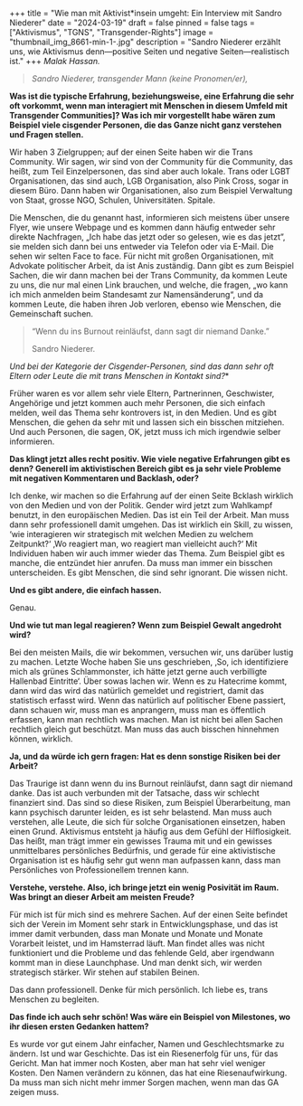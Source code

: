 +++
title = "Wie man mit Aktivist*insein umgeht: Ein Interview mit Sandro Niederer"
date = "2024-03-19"
draft = false
pinned = false
tags = ["Aktivismus", "TGNS", "Transgender-Rights"]
image = "thumbnail_img_8661-min-1-.jpg"
description = "Sandro Niederer erzählt uns, wie Aktivismus denn—positive Seiten und negative Seiten—realistisch ist."
+++
*Malak Hassan.*

> *Sandro Niederer, transgender Mann (keine Pronomen/er),* 

**Was ist die typische Erfahrung, beziehungsweise, eine Erfahrung die sehr oft vorkommt, wenn man interagiert mit Menschen in diesem Umfeld mit Transgender Communities]? Was ich mir vorgestellt habe wären zum Beispiel viele cisgender Personen, die das Ganze nicht ganz verstehen und Fragen stellen.**

Wir haben 3 Zielgruppen; auf der einen Seite haben wir die Trans Community. Wir sagen, wir sind von der Community für die Community, das heißt, zum Teil Einzelpersonen, das sind aber auch lokale. Trans oder LGBT Organisationen, das sind auch, LGB Organisation, also Pink Cross, sogar in diesem Büro. Dann haben wir Organisationen, also zum Beispiel Verwaltung von Staat, grosse NGO, Schulen, Universitäten. Spitale.

Die Menschen, die du genannt hast, informieren sich meistens über unsere Flyer, wie unsere Webpage und es kommen dann häufig entweder sehr direkte Nachfragen, „Ich habe das jetzt oder so gelesen, wie es das jetzt”, sie melden sich dann bei uns entweder via Telefon oder via E-Mail. Die sehen wir selten Face to face. Für nicht mit großen Organisationen, mit Advokate politischer Arbeit, da ist Anis zuständig. Dann gibt es zum Beispiel Sachen, die wir dann machen bei der Trans Community, da kommen Leute zu uns, die nur mal einen Link brauchen, und welche, die fragen, „wo kann ich mich anmelden beim Standesamt zur Namensänderung“, und da kommen Leute, die haben ihren Job verloren, ebenso wie Menschen, die Gemeinschaft suchen.

> “Wenn du ins Burnout reinläufst, dann sagt dir niemand Danke.”
>
>  Sandro Niederer.

**Und bei der Kategorie der Cisgender-Personen, sind das dann sehr oft Eltern oder Leute die mit trans* Menschen in Kontakt sind?**

Früher waren es vor allem sehr viele Eltern, Partnerinnen, Geschwister, Angehörige und jetzt kommen auch mehr Personen, die sich einfach melden, weil das Thema sehr kontrovers ist, in den Medien. Und es gibt Menschen, die gehen da sehr mit und lassen sich ein bisschen mitziehen. Und auch Personen, die sagen, OK, jetzt muss ich mich irgendwie selber informieren.

**Das klingt jetzt alles recht positiv. Wie viele negative Erfahrungen gibt es denn? Generell im aktivistischen Bereich gibt es ja sehr viele Probleme mit negativen Kommentaren und Backlash, oder?**

Ich denke, wir machen so die Erfahrung auf der einen Seite Bcklash wirklich von den Medien und von der Politik. Gender wird jetzt zum Wahlkampf benutzt, in den europäischen Medien. Das ist ein Teil der Arbeit. Man muss dann sehr professionell damit umgehen. Das ist wirklich ein Skill, zu wissen, ‘wie interagieren wir strategisch mit welchen Medien zu welchem Zeitpunkt?‘ ‚Wo reagiert man, wo reagiert man vielleicht auch?‘ Mit Individuen haben wir auch immer wieder das Thema. Zum Beispiel gibt es manche, die entzündet hier anrufen. Da muss man immer ein bisschen unterscheiden. Es gibt Menschen, die sind sehr ignorant. Die wissen nicht.

**Und es gibt andere, die einfach hassen.**

Genau.

**Und wie tut man legal reagieren? Wenn zum Beispiel Gewalt angedroht wird?**

Bei den meisten Mails, die wir bekommen, versuchen wir, uns darüber lustig zu machen. Letzte Woche haben Sie uns geschrieben, ‚So, ich identifiziere mich als grünes Schlammonster, ich hätte jetzt gerne auch verbilligte Hallenbad Eintritte‘. Über sowas lachen wir. Wenn es zu Hatecrime kommt, dann wird das wird das natürlich gemeldet und registriert, damit das statistisch erfasst wird. Wenn das natürlich auf politischer Ebene passiert, dann schauen wir, muss man es anprangern, muss man es öffentlich erfassen, kann man rechtlich was machen. Man ist nicht bei allen Sachen rechtlich gleich gut beschützt. Man muss das auch bisschen hinnehmen können, wirklich.

**Ja, und da würde ich gern fragen: Hat es denn sonstige Risiken bei der Arbeit?**

Das Traurige ist dann wenn du ins Burnout reinläufst, dann sagt dir niemand danke. Das ist auch verbunden mit der Tatsache, dass wir schlecht finanziert sind. Das sind so diese Risiken, zum Beispiel Überarbeitung, man kann psychisch darunter leiden, es ist sehr belastend. Man muss auch verstehen, alle Leute, die sich für solche Organisationen einsetzen, haben einen Grund. Aktivismus entsteht ja häufig aus dem Gefühl der Hilflosigkeit. Das heißt, man trägt immer ein gewisses Trauma mit und ein gewisses unmittelbares persönliches Bedürfnis, und gerade für eine aktivistische Organisation ist es häufig sehr gut wenn man aufpassen kann, dass man Persönliches von Professionellem trennen kann.

**Verstehe, verstehe. Also, ich bringe jetzt ein wenig Posivität im Raum. Was bringt an dieser Arbeit am meisten Freude?**

Für mich ist für mich sind es mehrere Sachen. Auf der einen Seite befindet sich der Verein im Moment sehr stark in Entwicklungsphase, und das ist immer damit verbunden, dass man Monate und Monate und Monate Vorarbeit leistet, und im Hamsterrad läuft. Man findet alles was nicht funktioniert und die Probleme und das fehlende Geld, aber irgendwann kommt man in diese Launchphase. Und man denkt sich, wir werden strategisch stärker. Wir stehen auf stabilen Beinen.

Das dann professionell. Denke für mich persönlich. Ich liebe es, trans Menschen zu begleiten.

**Das finde ich auch sehr schön! Was wäre ein Beispiel von Milestones, wo ihr diesen ersten Gedanken hattem?**

Es wurde vor gut einem Jahr einfacher, Namen und Geschlechtsmarke zu ändern. Ist und war Geschichte. Das ist ein Riesenerfolg für uns, für das Gericht. Man hat immer noch Kosten, aber man hat sehr viel weniger Kosten. Den Namen verändern zu können, das hat eine Riesenaufwirkung. Da muss man sich nicht mehr immer Sorgen machen, wenn man das GA zeigen muss.